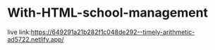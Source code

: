 # With-HTML-school-management
live link:https://649291a21b282f1c048de292--timely-arithmetic-ad5722.netlify.app/
